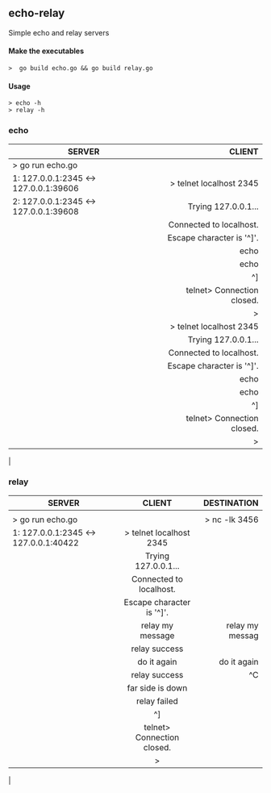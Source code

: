 ## echo-relay

Simple echo and relay servers

#### Make the executables

    >  go build echo.go && go build relay.go

#### Usage

    > echo -h
    > relay -h

### echo

|                 SERVER                 |            CLIENT           |
| -------------------------------------- | ---------------------------:|
| > go run echo.go                       |                             |
| 1: 127.0.0.1:2345 <-> 127.0.0.1:39606  | > telnet localhost 2345     |
| 2: 127.0.0.1:2345 <-> 127.0.0.1:39608  | Trying 127.0.0.1...         |
|                                        | Connected to localhost.     |
|                                        | Escape character is '^]'.   |
|                                        | echo                        |
|                                        | echo                        |
|                                        | ^]                          |
|                                        | telnet> Connection closed.  |
|                                        | >                           |
|                                        | > telnet localhost 2345     |
|                                        | Trying 127.0.0.1...         |
|                                        | Connected to localhost.     |
|                                        | Escape character is '^]'.   |
|                                        | echo                        |
|                                        | echo                        |
|                                        | ^]                          |
|                                        | telnet> Connection closed.  |
|                                        | >                           |
|

### relay

|                 SERVER                 |            CLIENT           |        DESTINATION      |
| -------------------------------------- | :--------------------------:| -----------------------:|
|                                        |                             |                         |
| > go run echo.go                       |                             | > nc -lk 3456           |
| 1: 127.0.0.1:2345 <-> 127.0.0.1:40422  | > telnet localhost 2345     |                         |
|                                        | Trying 127.0.0.1...         |                         |
|                                        | Connected to localhost.     |                         |
|                                        | Escape character is '^]'.   |                         |
|                                        | relay my message            | relay my messag         |
|                                        | relay success               |                         |
|                                        | do it again                 | do it again             |
|                                        | relay success               | ^C                      |
|                                        | far side is down            |                         |
|                                        | relay failed                |                         |
|                                        | ^]                          |                         |
|                                        | telnet> Connection closed.  |                         |
|                                        | >                           |                         |
|
